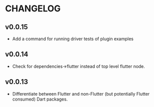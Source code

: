 # CHANGELOG

## v0.0.15

- Add a command for running driver tests of plugin examples

## v0.0.14

- Check for dependencies->flutter instead of top level flutter node.

## v0.0.13

- Differentiate between Flutter and non-Flutter (but potentially Flutter consumed) Dart packages.
